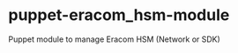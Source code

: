 puppet-eracom_hsm-module
========================

Puppet module to manage Eracom HSM (Network or SDK)
